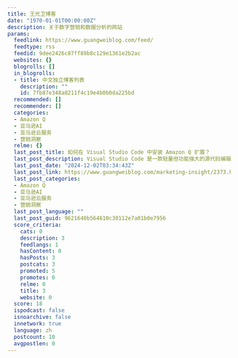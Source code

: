 ```yaml
---
title: 王光卫博客
date: "1970-01-01T00:00:00Z"
description: 关于数字营销和数据分析的网站
params:
  feedlink: https://www.guangweiblog.com/feed/
  feedtype: rss
  feedid: 9dee2426c87ff89b8c129e1361e2b2ac
  websites: {}
  blogrolls: []
  in_blogrolls:
  - title: 中文独立博客列表
    description: ""
    id: 7fb87e348a8211f4c19e4b0b0da225bd
  recommended: []
  recommender: []
  categories:
  - Amazon Q
  - 亚马逊AI
  - 亚马逊云服务
  - 营销洞察
  relme: {}
  last_post_title: 如何在 Visual Studio Code 中安装 Amazon Q 扩展？
  last_post_description: Visual Studio Code 是一款轻量但功能强大的源代码编辑器，可在您的台式机上运行，适用于 Win […]
  last_post_date: "2024-12-02T03:34:43Z"
  last_post_link: https://www.guangweiblog.com/marketing-insight/2373.html
  last_post_categories:
  - Amazon Q
  - 亚马逊AI
  - 亚马逊云服务
  - 营销洞察
  last_post_language: ""
  last_post_guid: 9621640b564610c30112e7a01b0e7956
  score_criteria:
    cats: 0
    description: 3
    feedlangs: 1
    hasContent: 0
    hasPosts: 3
    postcats: 3
    promoted: 5
    promotes: 0
    relme: 0
    title: 3
    website: 0
  score: 18
  ispodcast: false
  isnoarchive: false
  innetwork: true
  language: zh
  postcount: 10
  avgpostlen: 0
---
```

